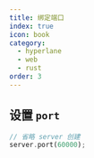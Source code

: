 ```yaml
---
title: 绑定端口
index: true
icon: book
category:
  - hyperlane
  - web
  - rust
order: 3
---
```


## 设置 `port`

```rust
// 省略 server 创建
server.port(60000);
```

<Bottom />
